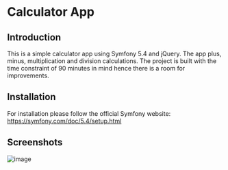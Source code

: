 Calculator App
=======================

Introduction
------------
This is a simple calculator app using Symfony 5.4 and jQuery. The app plus, minus, multiplication and division calculations. The project is built with the time constraint of 90 minutes in mind hence there is a room for improvements.

Installation
------------

For installation please follow the official Symfony website: https://symfony.com/doc/5.4/setup.html

## Screenshots

![image](https://user-images.githubusercontent.com/2410314/156363618-ca906465-3b50-420e-8ca6-d59bb434892c.png)

